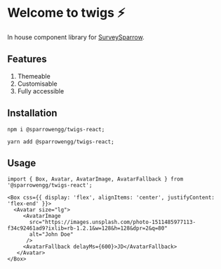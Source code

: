 # Welcome to twigs ⚡️

In house component library for [SurveySparrow](https://surveysparrow.com).

## Features

1. Themeable
2. Customisable
3. Fully accessible

## Installation

```
npm i @sparrowengg/twigs-react;

yarn add @sparrowengg/twigs-react;
```

## Usage

```
import { Box, Avatar, AvatarImage, AvatarFallback } from '@sparrowengg/twigs-react';

<Box css={{ display: 'flex', alignItems: 'center', justifyContent: 'flex-end' }}>
  <Avatar size="lg">
     <AvatarImage
       src="https://images.unsplash.com/photo-1511485977113-f34c92461ad9?ixlib=rb-1.2.1&w=128&h=128&dpr=2&q=80"
       alt="John Doe"
      />
     <AvatarFallback delayMs={600}>JD</AvatarFallback>
   </Avatar>
</Box>
```